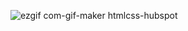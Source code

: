 ![ezgif com-gif-maker](https://user-images.githubusercontent.com/72490444/110222110-3d334680-7ed0-11eb-8af8-37e263b18a8e.gif)
htmlcss-hubspot

